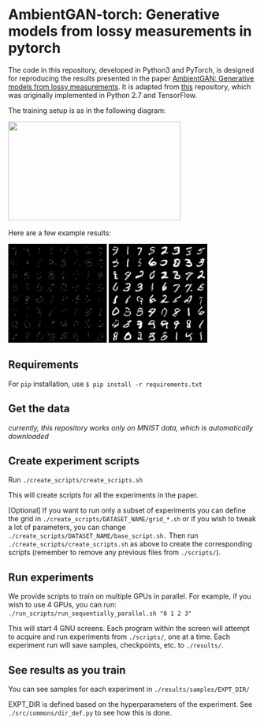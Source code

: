 # AmbientGAN-torch: Generative models from lossy measurements in pytorch #

The code in this repository, developed in Python3 and PyTorch, is designed for reproducing the results presented in the paper [AmbientGAN: Generative models from lossy measurements](https://openreview.net/forum?id=Hy7fDog0b). It is adapted from [this](https://github.com/AshishBora/ambient-gan) repository, which was originally implemented in Python 2.7 and TensorFlow.

The training setup is as in the following diagram:

<img src="https://github.com/AshishBora/ambient-gan/blob/master/setup.png" width="350" height="200">

Here are a few example results:


<img src="https://github.com/shmulikor/ambient-gan-torch/blob/master/images/mnist_drop0.9_measurements.png" width="200" height="200">
<img src="https://github.com/shmulikor/ambient-gan-torch/blob/master/images/mnist_drop0.9_model_out.png" width="200" height="200">

## Requirements ##

For `pip` installation, use `$ pip install -r requirements.txt`

## Get the data ##

*currently, this repository works only on MNIST data, which is automatically downloaded*

## Create experiment scripts ##

Run `./create_scripts/create_scripts.sh`

This will create scripts for all the experiments in the paper.

[Optional] If you want to run only a subset of experiments you can define the grid in `./create_scripts/DATASET_NAME/grid_*.sh` or if you wish to tweak a lot of parameters, you can change `./create_scripts/DATASET_NAME/base_script.sh.` Then run `./create_scripts/create_scripts.sh` as above to create the corresponding scripts (remember to remove any previous files from `./scripts/`).

## Run experiments ##

We provide scripts to train on multiple GPUs in parallel. For example, if you wish to use 4 GPUs, you can run: `./run_scripts/run_sequentially_parallel.sh "0 1 2 3"`

This will start 4 GNU screens. Each program within the screen will attempt to acquire and run experiments from `./scripts/`, one at a time. Each experiment run will save samples, checkpoints, etc. to `./results/`.

## See results as you train ##

You can see samples for each experiment in `./results/samples/EXPT_DIR/`

EXPT_DIR is defined based on the hyperparameters of the experiment. See `./src/commons/dir_def.py` to see how this is done.
